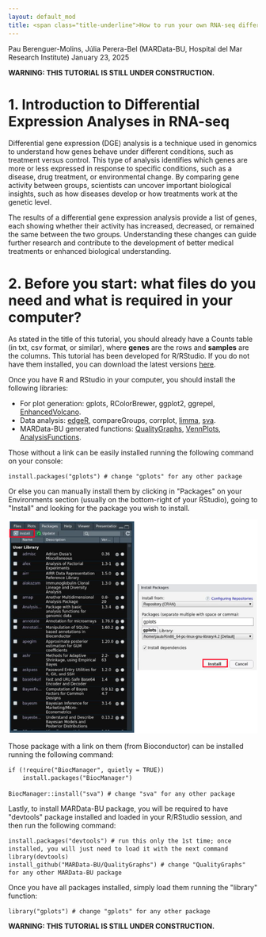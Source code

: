 ```yaml
---
layout: default_mod
title: <span class="title-underline">How to run your own RNA-seq differential expression analysis from a Count table</span>
---
```


Pau Berenguer-Molins, Júlia Perera-Bel (MARData-BU, Hospital del Mar
Research Institute)
January 23, 2025

**WARNING: THIS TUTORIAL IS STILL UNDER CONSTRUCTION.**

# 1. Introduction to Differential Expression Analyses in RNA-seq

Differential gene expression (DGE) analysis is a technique used in genomics to understand how genes behave under different conditions, such as treatment versus control.
This type of analysis identifies which genes are more or less expressed in response to specific conditions, such as a disease, drug treatment, or environmental change. By comparing gene activity between groups, scientists can uncover important biological insights, such as how diseases develop or how treatments work at the genetic level.

The results of a differential gene expression analysis provide a list of genes, each showing whether their activity has increased, decreased, or remained the same between the two groups. Understanding these changes can guide further research and contribute to the development of better medical treatments or enhanced biological understanding.

# 2. Before you start: what files do you need and what is required in your computer?

As stated in the title of this tutorial, you should already have a Counts table (in txt, csv format, or similar), where **genes** are the rows and **samples** are the columns. This tutorial has been developed for R/RStudio. If you do not have them installed, you can download the latest versions [here](https://posit.co/download/rstudio-desktop/).

Once you have R and RStudio in your computer, you should install the following libraries:

-   For plot generation: gplots, RColorBrewer, ggplot2, ggrepel, [EnhancedVolcano](https://bioconductor.org/packages/release/bioc/html/EnhancedVolcano.html).
-   Data analysis: [edgeR](https://bioconductor.org/packages/release/bioc/html/edgeR.html), compareGroups, corrplot, [limma](https://bioconductor.org/packages/release/bioc/html/limma.html), [sva](https://www.bioconductor.org/packages/release/bioc/html/sva.html).
-   MARData-BU generated functions: [QualityGraphs](https://github.com/MARData-BU/QualityGraphs), [VennPlots](https://github.com/MARData-BU/VennPlots), [AnalysisFunctions](https://github.com/MARData-BU/AnalysisFunctions).

Those without a link can be easily installed running the following command on your console:

```
install.packages("gplots") # change "gplots" for any other package
```

Or else you can manually install them by clicking in "Packages" on your Environments section (usually on the bottom-right of your RStudio), going to "Install" and looking for the package you wish to install.

![package_install](https://github.com/MARData-BU/Tutorials/raw/main/Images/package_install.png)

Those package with a link on them (from Bioconductor) can be installed running the following command:

```
if (!require("BiocManager", quietly = TRUE))
    install.packages("BiocManager")

BiocManager::install("sva") # change "sva" for any other package
```

Lastly, to install MARData-BU package, you will be required to have "devtools" package installed and loaded in your R/RStudio session, and then run the following command:

```
install.packages("devtools") # run this only the 1st time; once installed, you will just need to load it with the next command
library(devtools)
install_github("MARData-BU/QualityGraphs") # change "QualityGraphs" for any other MARData-BU package
```

Once you have all packages installed, simply load them running the "library" function:

```
library("gplots") # change "gplots" for any other package
```

**WARNING: THIS TUTORIAL IS STILL UNDER CONSTRUCTION.**
